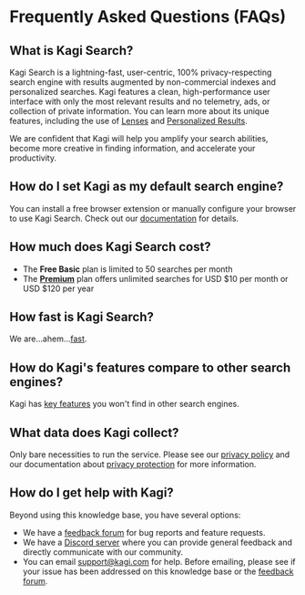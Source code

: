 # Frequently Asked Questions (FAQs)

<a name="what_is_kagi"></a>
## What is Kagi Search?

Kagi Search is a lightning-fast, user-centric, 100% privacy-respecting search engine with results augmented by non-commercial indexes and personalized searches. Kagi features a clean, high-performance user interface with only the most relevant results and no telemetry, ads, or collection of private information. You can learn more about its unique features, including the use of [Lenses](/articles/features/lenses.md) and  [Personalized Results](/articles/features/website-info-personalized-results.md#personalized_results).

We are confident that Kagi will help you amplify your search abilities, become more creative in finding information, and accelerate your productivity.

<a name="setting_default"></a>
## How do I set Kagi as my default search engine?

You can install a free browser extension or manually configure your browser to use Kagi Search. Check out our [documentation](/articles/getting-started/setting-default.md) for details.

<a name="cost"></a>
## How much does Kagi Search cost?

- The **Free Basic** plan is limited to 50 searches per month
- The [**Premium**](/articles/plans-and-payment/premium-plan.md) plan offers unlimited searches for USD $10 per month or USD $120 per year

<a name="speed"></a>
## How fast is Kagi Search?

We are...ahem...[fast](/articles/search-details/search-speed.md).

## How do Kagi's features compare to other search engines?

Kagi has [key features](/articles/why-kagi/kagi-vs-competition.md) you won't find in other search engines.

## What data does Kagi collect?

Only bare necessities to run the service. Please see our [privacy policy](https://kagi.com/privacy) and our documentation about [privacy protection](/articles/privacy-and-security/privacy-protection.md) for more information.

## How do I get help with Kagi?

Beyond using this knowledge base, you have several options:

- We have a [feedback forum](https://kagifeedback.org) for bug reports and feature requests.
- We have a [Discord server](https://kagi.com/discord) where you can provide general feedback and directly communicate with our community.
- You can email [support@kagi.com](mailto:support@kagi.com) for help. Before emailing, please see if your issue has been addressed on this knowledge base or the [feedback forum](https://kagifeedback.org).









